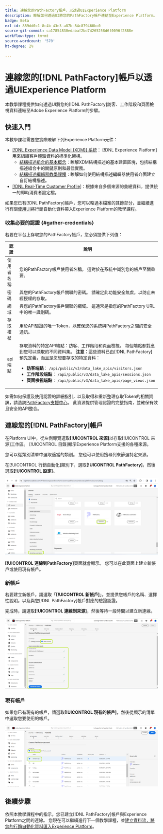 ```yaml
---
title: 連線您的PathFactory帳戶，以透過UIExperience Platform
description: 瞭解如何透過UI將您的PathFactory帳戶連結至Experience Platform。
badge: Beta
exl-id: 859dd0c1-8c4b-43e3-a87b-84c879460bc0
source-git-commit: ca17854830edabaf2bd74265258d6f0096f2888e
workflow-type: tm+mt
source-wordcount: '570'
ht-degree: 2%

---
```


# 連線您的[!DNL PathFactory]帳戶以透過UIExperience Platform

本教學課程提供如何透過UI將您的[!DNL PathFactory]訪客、工作階段和頁面檢視資料連結至Adobe Experience Platform的步驟。

## 快速入門

本教學課程需要您實際瞭解下列Experience Platform元件：

* [[!DNL Experience Data Model (XDM)] 系統](../../../../../xdm/home.md)： [!DNL Experience Platform]用來組織客戶體驗資料的標準化架構。
   * [結構描述組合的基本概念](../../../../../xdm/schema/composition.md)：瞭解XDM結構描述的基本建置區塊，包括結構描述組合中的關鍵原則和最佳實務。
   * [結構描述編輯器教學課程](../../../../../xdm/tutorials/create-schema-ui.md)：瞭解如何使用結構描述編輯器使用者介面建立自訂結構描述。
* [[!DNL Real-Time Customer Profile]](../../../../../profile/home.md)：根據來自多個來源的彙總資料，提供統一的即時消費者設定檔。

如果您已有[!DNL PathFactory]帳戶，您可以略過本檔案的其餘部分，並繼續進行有關[使用UI](../../dataflow/marketing-automation.md)將行銷自動化資料帶入Experience Platform的教學課程。

### 收集必要的認證 {#gather-credentials}

若要在平台上存取您的PathFactory帳戶，您必須提供下列值：

| 認證 | 說明 |
| ---------- | ----------- |
| 使用者名稱 | 您的PathFactory帳戶使用者名稱。 這對於在系統中識別您的帳戶至關重要。 |
| 密碼 | 與您的PathFactory帳戶關聯的密碼。 請確定此功能安全無虞，以防止未經授權的存取。 |
| 網域 | 與您的PathFactory帳戶關聯的網域。 這通常是指您的PathFactory URL中的唯一識別碼。 |
| 存取權杖 | 用於API驗證的唯一Token，以確保您的系統與PathFactory之間的安全通訊。 |
| api端點 | 存取資料的特定API端點：訪客、工作階段和頁面檢視。 每個端點都對應到您可以擷取的不同資料集。 **注意：**&#x200B;這些資料已由[!DNL PathFactory]預先定義，而且是您想要存取的特定資料： <ul><li>**訪客端點**： `/api/public/v3/data_lake_apis/visitors.json`</li><li>**工作階段端點**： `/api/public/v3/data_lake_apis/sessions.json`</li><li>**頁面檢視端點**： `/api/public/v3/data_lake_apis/page_views.json`</li></ul> |

如需如何保護及使用認證的詳細指引，以及取得和重新整理存取Token的相關資訊，請造訪[PathFactory支援中心](https://support.pathfactory.com/categories/adobe/)。 此資源提供管理認證的完整指南，並確保有效且安全的API整合。


## 連線您的[!DNL PathFactory]帳戶

在Platform UI中，從左側導覽選取&#x200B;**[!UICONTROL 來源]**&#x200B;以存取[!UICONTROL 來源]工作區。 [!UICONTROL 目錄]顯示Experience Platform支援的各種來源。

您可以從類別清單中選取適當的類別。 您也可以使用搜尋列來篩選特定來源。

在[!UICONTROL 行銷自動化]類別下，選取&#x200B;**[!UICONTROL PathFactory]**，然後選取&#x200B;**[!UICONTROL 設定]**。

![已選取PathFactory來源的來源目錄。](../../../../images/tutorials/create/pathfactory/catalog.png)

**[!UICONTROL 連線到PathFactory]**&#x200B;頁面就會顯示。 您可以在此頁面上建立新帳戶或使用現有帳戶。

### 新帳戶

若要建立新帳戶，請選取「**[!UICONTROL 新帳戶]**」，並提供您帳戶的名稱、選擇性說明，以及與您[!DNL PathFactory]帳戶對應的驗證認證。

完成時，請選取&#x200B;**[!UICONTROL 連線到來源]**，然後等待一段時間以建立新連線。

![新帳戶介面，您可以在此介面驗證PathFactory的新帳戶。](../../../../images/tutorials/create/pathfactory/new.png)

### 現有帳戶

如果您已有現有的帳戶，請選取&#x200B;**[!UICONTROL 現有的帳戶]**，然後從顯示的清單中選取您要使用的帳戶。

![您可以從現有PathFactory帳戶清單中選取的現有帳戶介面。](../../../../images/tutorials/create/pathfactory/existing.png)

## 後續步驟

依照本教學課程中的指示，您已建立[!DNL PathFactory]帳戶與Experience Platform之間的連線。 您現在可以繼續進行下一個教學課程，並[建立資料流，將您的行銷自動化資料匯入Experience Platform](../../dataflow/marketing-automation.md)。
